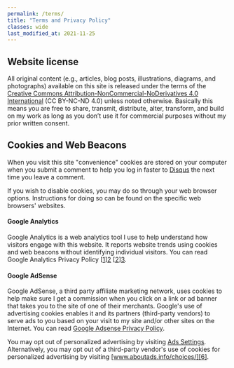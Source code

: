 ```yaml
---
permalink: /terms/
title: "Terms and Privacy Policy"
classes: wide
last_modified_at: 2021-11-25
---
```


## Website license

All original content (e.g., articles, blog posts, illustrations, diagrams, and photographs) available on this site 
is released under the terms of the [Creative Commons Attribution-NonCommercial-NoDerivatives 4.0 International](https://creativecommons.org/licenses/by-nc-nd/4.0/) (CC BY-NC-ND 4.0) unless noted otherwise.
Basically this means you are free to share, transmit, distribute, alter, transform, and build on my work as long as you don’t use it for commercial purposes without my prior written consent.

## Cookies and Web Beacons

When you visit this site "convenience" cookies are stored on your computer when you submit a comment to help you log in faster to [Disqus](http://disqus.com) the next time you leave a comment.

If you wish to disable cookies, you may do so through your web browser options. Instructions for doing so can be found on the specific web browsers' websites.

#### Google Analytics

Google Analytics is a web analytics tool I use to help understand how visitors engage with this website. It reports website trends using cookies and web beacons without identifying individual visitors. You can read Google Analytics Privacy Policy [[1]][2] [[2]][3].

#### Google AdSense

Google AdSense, a third party affiliate marketing network, uses cookies to help make sure I get a commission when you click on a link or ad banner that takes you to the site of one of their merchants. Google's use of advertising cookies enables it and its partners (third-party vendors) to serve ads to you based on your visit to my site and/or other sites on the Internet. You can read [Google Adsense Privacy Policy][4].

You may opt out of personalized advertising by visiting [Ads Settings][5]. Alternatively, you may opt out of a third-party vendor's use of cookies for personalized advertising by visiting [www.aboutads.info/choices/][6].

[1]: <https://creativecommons.org/licenses/by-nc-nd/4.0/>
[2]: <https://developers.google.com/analytics/devguides/collection/analyticsjs/cookie-usage>
[3]: <https://policies.google.com/technologies/cookies>
[4]: <https://support.google.com/adsense/answer/1348695?hl=en&ref_topic=9886175>
[5]: <https://www.google.com/settings/ads>
[6]: <http://www.aboutads.info/choices/>
